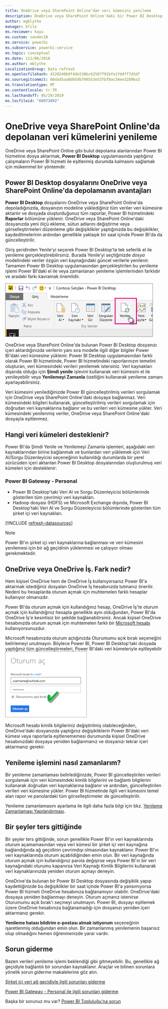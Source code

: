 ```yaml
---
title: OneDrive veya SharePoint Online’dan veri kümesini yenileme
description: OneDrive veya SharePoint Online'daki bir Power BI Desktop dosyasından oluşturulan veri kümelerini yenileme
author: mgblythe
manager: kfile
ms.reviewer: kayu
ms.custom: seodec18
ms.service: powerbi
ms.subservice: powerbi-service
ms.topic: conceptual
ms.date: 112/06/2018
ms.author: mblythe
LocalizationGroup: Data refresh
ms.openlocfilehash: 4120240b0f4de530bc62587f91bfe1fd4ff7d3df
ms.sourcegitcommit: 60dad5aa0d85db790553e537bf8ac34ee3289ba3
ms.translationtype: MT
ms.contentlocale: tr-TR
ms.lasthandoff: 05/29/2019
ms.locfileid: "60973892"
---
```

# <a name="refresh-a-dataset-stored-on-onedrive-or-sharepoint-online"></a>OneDrive veya SharePoint Online'da depolanan veri kümelerini yenileme
OneDrive veya SharePoint Online gibi bulut depolama alanlarından Power BI hizmetine dosya aktarmak, **Power BI Desktop** uygulamasında yaptığınız çalışmaların Power BI hizmeti ile eşitlenmiş durumda kalmasını sağlamak için mükemmel bir yöntemdir.

## <a name="advantages-of-storing-a-power-bi-desktop-file-on-onedrive-or-sharepoint-online"></a>Power BI Desktop dosyalarını OneDrive veya SharePoint Online'da depolamanın avantajları
**Power BI Desktop** dosyalarını OneDrive veya SharePoint Online'da depoladığınızda, dosyanızın modeline yüklediğiniz tüm veriler veri kümesine aktarılır ve dosyada oluşturduğunuz tüm raporlar, Power BI hizmetindeki **Raporlar** bölümüne yüklenir. OneDrive veya SharePoint Online'daki dosyanızda yeni ölçü ekleme, sütun adlarını değiştirme veya görselleştirmeleri düzenleme gibi değişiklikler yaptığınızda bu değişiklikler, kaydedilmelerinin ardından genellikle yaklaşık bir saat içinde Power BI'da da güncelleştirilir.

Giriş şeridinden Yenile'yi seçerek Power BI Desktop'ta tek seferlik el ile yenileme gerçekleştirebilirsiniz. Burada Yenile'yi seçtiğinizde *dosya* modelindeki veriler özgün veri kaynağındaki güncel verilerle yenilenir. Tamamen Power BI Desktop uygulamasından gerçekleştirilen bu yenileme işlemi Power BI'daki el ile veya zamanlanan yenileme işlemlerinden farklıdır ve aradaki farkı kavramak önemlidir.

![](media/refresh-desktop-file-onedrive/pbix-refresh.png)

OneDrive veya SharePoint Online'da bulunan Power BI Desktop dosyanızı içeri aktardığınızda verilerin yanı sıra modelle ilgili diğer bilgiler Power BI'daki veri kümesine yüklenir. Power BI Desktop uygulamasından farklı olarak Power BI hizmetinde, Power BI hizmetindeki raporlarınızın temelini oluşturan, veri kümesindeki verileri yenilemek istersiniz. Veri kaynakları dışarıda olduğu için **Şimdi yenile** işlevini kullanarak veri kümesini el ile yenileyebilir veya **Yenilemeyi Zamanla** özelliğini kullanarak yenileme zamanı ayarlayabilirsiniz.

Veri kümesini yenilediğinizde Power BI güncelleştirilmiş verileri sorgulamak için OneDrive veya SharePoint Online'daki dosyaya bağlanmaz. Veri kümesindeki bilgileri kullanarak, güncelleştirilmiş verileri sorgulamak için doğrudan veri kaynaklarına bağlanır ve bu verileri veri kümesine yükler. Veri kümesindeki yenilenmiş veriler, OneDrive veya SharePoint Online'daki dosyayla eşitlenmez.

## <a name="whats-supported"></a>Hangi veri kümeleri desteklenir?
Power BI'da Şimdi Yenile ve Yenilemeyi Zamanla işlemleri, aşağıdaki veri kaynaklarından birine bağlanmak ve bunlardan veri yüklemek için Veri Al/Sorgu Düzenleyicisi seçeneğinin kullanıldığı durumlarda bir yerel sürücüden içeri aktarılan Power BI Desktop dosyalarından oluşturulmuş veri kümeleri için desteklenir:

### <a name="power-bi-gateway---personal"></a>Power BI Gateway - Personal
* Power BI Desktop'taki Veri Al ve Sorgu Düzenleyicisi bölümlerinde gösterilen tüm çevrimiçi veri kaynakları.
* Hadoop dosyası (HDFS) ve Microsoft Exchange dışında, Power BI Desktop'taki Veri Al ve Sorgu Düzenleyicisi bölümlerinde gösterilen tüm şirket içi veri kaynakları.

<!-- Refresh Data sources-->
[!INCLUDE [refresh-datasources](./includes/refresh-datasources.md)]

> [!NOTE]
> Power BI'ın şirket içi veri kaynaklarına bağlanması ve veri kümesini yenilemesi için bir ağ geçidinin yüklenmesi ve çalışıyor olması gerekmektedir.
> 
> 

## <a name="onedrive-or-onedrive-for-business-whats-the-difference"></a>OneDrive veya OneDrive İş. Fark nedir?
Hem kişisel OneDrive hem de OneDrive İş kullanıyorsanız Power BI'a aktarmak istediğiniz dosyaları OneDrive İş hesabınızda tutmanız önerilir. Nedeni bu hesaplarda oturum açmak için muhtemelen farklı hesaplar kullanıyor olmanızdır.

Power BI'da oturum açmak için kullandığınız hesap, OneDrive İş'te oturum açmak için kullandığınız hesapla genellikle aynı olduğundan, Power BI'da OneDrive İş'e kesintisiz bir şekilde bağlanabilirsiniz. Ancak kişisel OneDrive hesabınızda oturum açmak için muhtemelen farklı bir [Microsoft hesabı](https://account.microsoft.com) kullanıyorsunuzdur.

Microsoft hesabınızda oturum açtığınızda Oturumumu açık bırak seçeneğini belirlemeyi unutmayın. Böylece Power BI, Power BI Desktop'taki dosyada yaptığınız tüm güncelleştirmeleri, Power BI'daki veri kümeleriyle eşitleyebilir  
    ![](media/refresh-desktop-file-onedrive/refresh_signin_keepmesignedin.png)

Microsoft hesabı kimlik bilgileriniz değiştirilmiş olabileceğinden, OneDrive'daki dosyanızda yaptığınız değişikliklerin Power BI'daki veri kümesi veya raporlarla eşitlenememesi durumunda kişisel OneDrive hesabınızdaki dosyaya yeniden bağlanmanız ve dosyanızı tekrar içeri aktarmanız gerekir.

## <a name="how-do-i-schedule-refresh"></a>Yenileme işlemini nasıl zamanlarım?
Bir yenileme zamanlaması belirlediğinizde, Power BI güncelleştirilen verileri sorgulamak için veri kümesindeki kimlik bilgilerini ve bağlantı bilgilerini kullanarak doğrudan veri kaynaklarına bağlanır ve ardından, güncelleştirilen verileri veri kümesine yükler. Power BI hizmetinde ilgili veri kümesini temel alan rapor ve panolardaki tüm görselleştirmeler de güncelleştirilir.

Yenileme zamanlamasını ayarlama ile ilgili daha fazla bilgi için bkz. [Yenileme Zamanlaması Yapılandırması](refresh-scheduled-refresh.md).

## <a name="when-things-go-wrong"></a>Bir şeyler ters gittiğinde
Bir şeyler ters gittiğinde, sorun genellikle Power BI'ın veri kaynaklarında oturum açamamasından veya veri kümesi bir şirket içi veri kaynağına bağlandığında ağ geçidinin çevrimdışı olmasından kaynaklanır. Power BI'ın veri kaynaklarında oturum açabildiğinden emin olun. Bir veri kaynağında oturum açmak için kullandığınız parola değişirse veya Power BI'ın bir veri kaynağındaki oturumu kapanırsa Veri Kaynağı Kimlik Bilgilerini kullanarak veri kaynaklarınızda yeniden oturum açmayı deneyin.

OneDrive'da bulunan bir Power BI Desktop dosyasında değişiklik yapıp kaydettiğinizde bu değişiklikler bir saat içinde Power BI'a yansımıyorsa Power BI hizmeti OneDrive hesabınıza bağlanamıyor olabilir. OneDrive'daki dosyaya yeniden bağlanmayı deneyin. Oturum açmanız istenirse Oturumumu açık bırak'ı seçmeyi unutmayın. Power BI, dosyayı eşitlemek üzere OneDrive hesabınıza bağlanamadığı için dosyanızı yeniden içeri aktarmanız gerekir.

**Yenileme hatası bildirim e-postası almak istiyorum** seçeneğinin işaretlenmiş olduğundan emin olun. Bir zamanlanmış yenilemenin başarısız olup olmadığını hemen öğrenmenizde yarar vardır.

## <a name="troubleshooting"></a>Sorun giderme
Bazen verileri yenileme işlemi beklendiği gibi gitmeyebilir. Bu, genellikle ağ geçidiyle bağlantılı bir sorundan kaynaklanır. Araçlar ve bilinen sorunlara yönelik sorun giderme makalelerine göz atın.

[Şirket içi veri ağ geçidiyle ilgili sorunları giderme](service-gateway-onprem-tshoot.md)

[Power BI Gateway - Personal ile ilgili sorunları giderme](service-admin-troubleshooting-power-bi-personal-gateway.md)

Başka bir sorunuz mu var? [Power BI Topluluğu'na sorun](http://community.powerbi.com/)

